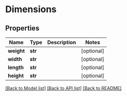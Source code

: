 # Dimensions

## Properties
Name | Type | Description | Notes
------------ | ------------- | ------------- | -------------
**weight** | **str** |  | [optional] 
**width** | **str** |  | [optional] 
**length** | **str** |  | [optional] 
**height** | **str** |  | [optional] 

[[Back to Model list]](../README.md#documentation-for-models) [[Back to API list]](../README.md#documentation-for-api-endpoints) [[Back to README]](../README.md)

